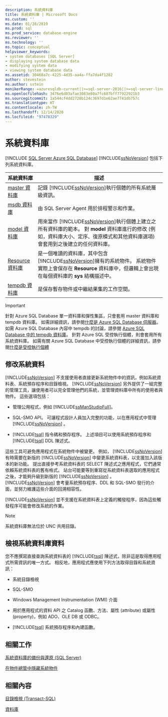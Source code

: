 ```yaml
---
description: 系統資料庫
title: 系統資料庫 | Microsoft Docs
ms.custom: ''
ms.date: 01/28/2019
ms.prod: sql
ms.prod_service: database-engine
ms.reviewer: ''
ms.technology: ''
ms.topic: conceptual
helpviewer_keywords:
- system databases [SQL Server]
- displaying system database data
- modifying system data
- viewing system database data
ms.assetid: 30468a7c-4225-4d35-aa4a-ffa7da4f1282
author: stevestein
ms.author: sstein
monikerRange: =azuresqldb-current||>=sql-server-2016||>=sql-server-linux-2017||=azuresqldb-mi-current
ms.openlocfilehash: 3476e6d03afae3083e80a7fc607bff77922921b3
ms.sourcegitcommit: 1a544cf4dd2720b124c3697d1e62ae7741db757c
ms.translationtype: HT
ms.contentlocale: zh-TW
ms.lasthandoff: 12/14/2020
ms.locfileid: "97478329"
---
```

# <a name="system-databases"></a>系統資料庫

[!INCLUDE [SQL Server Azure SQL Database](../../includes/applies-to-version/sql-asdb.md)]
  [!INCLUDE[ssNoVersion](../../includes/ssnoversion-md.md)] 包括下列系統資料庫。  
  
|系統資料庫|描述|  
|---------------------|-----------------|  
|[master 資料庫](../../relational-databases/databases/master-database.md)|記錄 [!INCLUDE[ssNoVersion](../../includes/ssnoversion-md.md)]執行個體的所有系統層級資訊。|  
|[msdb 資料庫](../../relational-databases/databases/msdb-database.md)|由 SQL Server Agent 用於排程警示和作業。|  
|[model 資料庫](../../relational-databases/databases/model-database.md)|用來當作 [!INCLUDE[ssNoVersion](../../includes/ssnoversion-md.md)]執行個體上建立之所有資料庫的範本。 對 **model** 資料庫進行的修改 (例如，資料庫大小、定序、復原模式和其他資料庫選項) 會套用到之後建立的任何資料庫。|  
|[Resource 資料庫](../../relational-databases/databases/resource-database.md)|是一個唯讀的資料庫，其中包含 [!INCLUDE[ssNoVersion](../../includes/ssnoversion-md.md)]擁有的系統物件。 系統物件實際上會保存在 **Resource** 資料庫中，但邏輯上會出現在每個資料庫的 **sys** 結構描述中。|  
|[tempdb 資料庫](../../relational-databases/databases/tempdb-database.md)|是保存暫存物件或中繼結果集的工作空間。|  

> [!IMPORTANT]
> 針對 Azure SQL Database 單一資料庫和彈性集區，只會套用 master 資料庫和 tempdb 資料庫。 如需詳細資訊，請參閱[什麼是 Azure SQL Database 伺服器](/azure/sql-database/sql-database-servers#what-is-an-azure-sql-database-server)。 如需 Azure SQL Database 內容中 tempdb 的討論，請參閱 [Azure SQL Database 中的 tempdb 資料庫](tempdb-database.md#tempdb-database-in-sql-database)。 針對 Azure SQL 受控執行個體，則會套用所有系統資料庫。 如需有關 Azure SQL Database 中受控執行個體的詳細資訊，請參閱[什麼是受控執行個體](/azure/sql-database/sql-database-managed-instance)
  
## <a name="modifying-system-data"></a>修改系統資料  
 [!INCLUDE[ssNoVersion](../../includes/ssnoversion-md.md)] 不支援使用者直接更新系統物件中的資訊，例如系統資料表、系統預存程序和目錄檢視。 [!INCLUDE[ssNoVersion](../../includes/ssnoversion-md.md)] 另外提供了一組完整的管理工具，讓使用者可以完全管理他們的系統，並管理資料庫中所有的使用者與物件。 這些選項包括：  
  
-   管理公用程式，例如 [!INCLUDE[ssManStudioFull](../../includes/ssmanstudiofull-md.md)]。  
  
-   SQL-SMO API。 可讓程式設計人員加入完整的功能，以在應用程式中管理 [!INCLUDE[ssNoVersion](../../includes/ssnoversion-md.md)] 。  
  
-   [!INCLUDE[tsql](../../includes/tsql-md.md)] 指令碼和預存程序。 上述項目可以使用系統預存程序和 [!INCLUDE[tsql](../../includes/tsql-md.md)] DDL 陳述式。  
  
 這些工具可避免應用程式在系統物件中被變更。 例如， [!INCLUDE[ssNoVersion](../../includes/ssnoversion-md.md)] 有時需要在新版的 [!INCLUDE[ssNoVersion](../../includes/ssnoversion-md.md)] 中變更系統資料表，以支援加入該版本的新功能。 提出直接參考系統資料表的 SELECT 陳述式之應用程式，它們通常依賴系統資料表的舊有格式。 站台可能要等到重寫從系統資料表選取的應用程式之後，才能夠升級到新版的 [!INCLUDE[ssNoVersion](../../includes/ssnoversion-md.md)] 。 [!INCLUDE[ssNoVersion](../../includes/ssnoversion-md.md)] 會考量系統預存程序、DDL 和 SQL-SMO 發行的介面，並努力維護這些介面的回溯相容性。  
  
 [!INCLUDE[ssNoVersion](../../includes/ssnoversion-md.md)] 並不支援在系統資料表上定義的觸發程序，因為這些觸發程序可能會修改系統的作業。  
  
> [!NOTE]  
>  系統資料庫無法位於 UNC 共用目錄。  
  
## <a name="viewing-system-database-data"></a>檢視系統資料庫資料  
 您不應撰寫直接查詢系統資料表的 [!INCLUDE[tsql](../../includes/tsql-md.md)] 陳述式，除非這是取得應用程式所需資訊的唯一方式。 相反地，應用程式應使用下列方法取得目錄和系統資訊：  
  
-   系統目錄檢視  
  
-   SQL-SMO  
  
-   Windows Management Instrumentation (WMI) 介面  
  
-   用於應用程式的資料 API 之 Catalog 函數、方法、屬性 (attribute) 或屬性 (property)，例如 ADO、OLE DB 或 ODBC。  
  
-   [!INCLUDE[tsql](../../includes/tsql-md.md)] 系統預存程序和內建函數。  
  
## <a name="related-tasks"></a>相關工作  
 [系統資料庫的備份與還原 &#40;SQL Server&#41;](../../relational-databases/backup-restore/back-up-and-restore-of-system-databases-sql-server.md)  
  
 [在物件總管中隱藏系統物件](../../ssms/object/hide-system-objects-in-object-explorer.md)  
  
## <a name="related-content"></a>相關內容  
 [目錄檢視 &#40;Transact-SQL&#41;](../../relational-databases/system-catalog-views/catalog-views-transact-sql.md)  
  
 [資料庫](../../relational-databases/databases/databases.md)  
  
